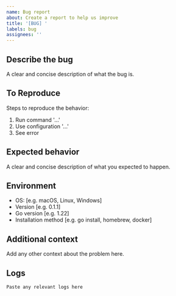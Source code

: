 ```yaml
---
name: Bug report
about: Create a report to help us improve
title: '[BUG] '
labels: bug
assignees: ''
---
```


## Describe the bug
A clear and concise description of what the bug is.

## To Reproduce
Steps to reproduce the behavior:
1. Run command '...'
2. Use configuration '...'
3. See error

## Expected behavior
A clear and concise description of what you expected to happen.

## Environment
 - OS: [e.g. macOS, Linux, Windows]
 - Version [e.g. 0.1.1]
 - Go version [e.g. 1.22]
 - Installation method [e.g. go install, homebrew, docker]

## Additional context
Add any other context about the problem here.

## Logs
```
Paste any relevant logs here
```